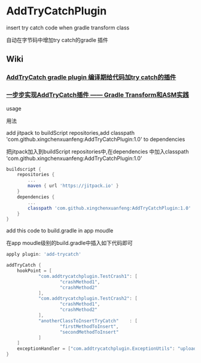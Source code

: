 # AddTryCatchPlugin

insert try catch code when gradle transform class

自动在字节码中增加try catch的gradle 插件

## Wiki
### [AddTryCatch gradle plugin 编译期给代码加try catch的插件](https://blog.csdn.net/xingchenxuanfeng/article/details/88884708)
### [一步步实现AddTryCatch插件 —— Gradle Transform和ASM实践](https://blog.csdn.net/xingchenxuanfeng/article/details/88630840)


usage

用法

add jitpack to buildScript repositories,add classpath 'com.github.xingchenxuanfeng:AddTryCatchPlugin:1.0' to dependencies

把jitpack加入到buildScript repositories中,在dependencies 中加入classpath 'com.github.xingchenxuanfeng:AddTryCatchPlugin:1.0'

```build.gradle
buildscript {
    repositories {
        ...
        maven { url 'https://jitpack.io' }
    }
    dependencies {
        ...
        classpath 'com.github.xingchenxuanfeng:AddTryCatchPlugin:1.0'
    }
}
```

add this code to build.gradle in app moudle

在app moudle级别的build.gradle中插入如下代码即可


```build.gradle
apply plugin: 'add-trycatch'

addTryCatch {
    hookPoint = [
            "com.addtrycatchplugin.TestCrash1": [
                    "crashMethod1",
                    "crashMethod2"
            ],
            "com.addtrycatchplugin.TestCrash2": [
                    "crashMethod1",
                    "crashMethod2"
            ],
            "anotherClassToInsertTryCatch"    : [
                    "firstMethodToInsert",
                    "secondMethodToInsert"
            ]
    ]
    exceptionHandler = ["com.addtrycatchplugin.ExceptionUtils": "uploadCatchedException"]
}
```
